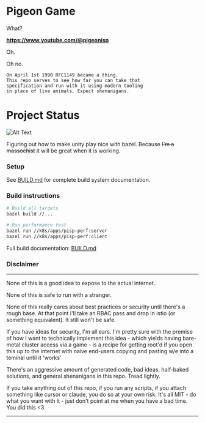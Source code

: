 # Pigeon Game

What?

**https://www.youtube.com/@pigeonisp**

Oh.

Oh no.

```
On April 1st 1990 RFC1149 became a thing. 
This repo serves to see how far you can take that
specification and run with it using modern tooling
in place of live animals. Expect shenanigans.
```

# Project Status

![Alt Text](https://media1.tenor.com/m/si53c8wtxCAAAAAC/my-life-in-a-nutshell-sigh.gif)

Figuring out how to make unity play nice with bazel. Because ~~I'm a massochist~~ it will be great when it is working.


### Setup

See [BUILD.md](BUILD.md) for complete build system documentation.

### Build instructions

```bash
# Build all targets
bazel build //...

# Run performance test
bazel run //k8s/apps/pisp-perf:server
bazel run //k8s/apps/pisp-perf:client
```

Full build documentation: [BUILD.md](BUILD.md)



### Disclaimer
***
None of this is a good idea to expose to the actual internet.

None of this is safe to run with a stranger.

None of this really cares about best practices or security until there's a rough base. 
At that point I'll take an RBAC pass and drop in istio (or something equivalent). 
It still won't be safe.

If you have ideas for security, I'm all ears. I'm pretty sure with the premise of how I want to technically implement this idea - which yields having bare-metal cluster access via a game - is a recipe for getting root'd if you open this up to the internet with naive end-users copying and pasting w/e into a teminal until it 'works'

There's an aggressive amount of generated code, bad ideas, half-baked solutions, and general shenanigans in this repo. Tread lightly.

If you take anything out of this repo, if you run any scripts, if you attach something like cursor or claude, you do so at your own risk. It's all MIT - do what you want with it - just don't point at me when you have a bad time. You did this <3
***